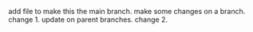 add file to make this the main branch.
make some changes on a branch.
change 1.
update on parent branches.
change 2.
